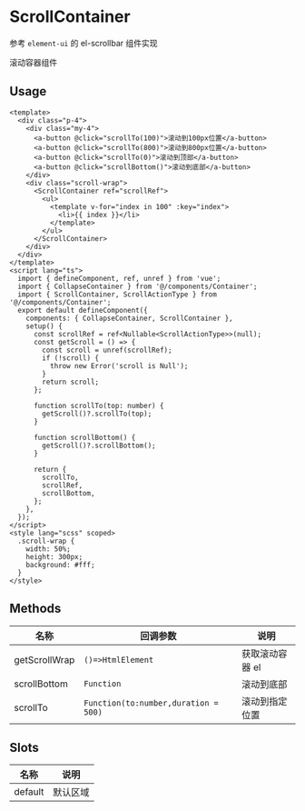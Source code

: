 # ScrollContainer

参考 `element-ui` 的 el-scrollbar 组件实现

滚动容器组件

## Usage

```vue
<template>
  <div class="p-4">
    <div class="my-4">
      <a-button @click="scrollTo(100)">滚动到100px位置</a-button>
      <a-button @click="scrollTo(800)">滚动到800px位置</a-button>
      <a-button @click="scrollTo(0)">滚动到顶部</a-button>
      <a-button @click="scrollBottom()">滚动到底部</a-button>
    </div>
    <div class="scroll-wrap">
      <ScrollContainer ref="scrollRef">
        <ul>
          <template v-for="index in 100" :key="index">
            <li>{{ index }}</li>
          </template>
        </ul>
      </ScrollContainer>
    </div>
  </div>
</template>
<script lang="ts">
  import { defineComponent, ref, unref } from 'vue';
  import { CollapseContainer } from '@/components/Container';
  import { ScrollContainer, ScrollActionType } from '@/components/Container';
  export default defineComponent({
    components: { CollapseContainer, ScrollContainer },
    setup() {
      const scrollRef = ref<Nullable<ScrollActionType>>(null);
      const getScroll = () => {
        const scroll = unref(scrollRef);
        if (!scroll) {
          throw new Error('scroll is Null');
        }
        return scroll;
      };

      function scrollTo(top: number) {
        getScroll()?.scrollTo(top);
      }

      function scrollBottom() {
        getScroll()?.scrollBottom();
      }

      return {
        scrollTo,
        scrollRef,
        scrollBottom,
      };
    },
  });
</script>
<style lang="scss" scoped>
  .scroll-wrap {
    width: 50%;
    height: 300px;
    background: #fff;
  }
</style>
```

## Methods

| 名称          | 回调参数                             | 说明            |
| ------------- | ------------------------------------ | --------------- |
| getScrollWrap | `()=>HtmlElement`                    | 获取滚动容器 el |
| scrollBottom  | `Function`                           | 滚动到底部      |
| scrollTo      | `Function(to:number,duration = 500)` | 滚动到指定位置  |

## Slots

| 名称    | 说明     |
| ------- | -------- |
| default | 默认区域 |
